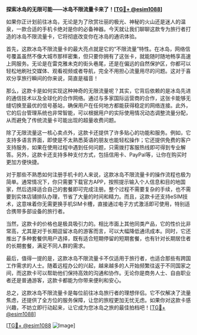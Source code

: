 **探索冰岛的无限可能——冰岛不限流量卡来了！[[TG💪+ @esim1088](https://t.me/s/esim1088)]**

如果你正计划前往冰岛，无论是为了欣赏壮丽的极光、神秘的火山还是迷人的温泉，一款合适的手机卡绝对是你的必备神器。今天就让我们聊聊这款专为旅行者打造的冰岛不限流量卡，它将彻底改变你在冰岛的通讯体验。

首先，这款冰岛不限流量卡的最大亮点就是它的“不限流量”特性。在冰岛，网络信号覆盖虽然不像大城市那样密集，但只要你拥有了这张卡，就能随时随地畅享高速上网服务。无论是在雷克雅未克的街头巷尾，还是在偏远的自然保护区，你都可以轻松地刷社交媒体、观看视频或者导航，完全不用担心流量用尽的问题。这对于喜欢分享旅行瞬间的你来说，简直是福音！

那么，这款卡是如何实现这种神奇的无限流量呢？其实，它背后依赖的是冰岛先进的通信技术以及全球化的合作网络。通过与多家国际运营商的合作，这张卡能够无缝切换至最优的信号基站，确保用户在任何地方都能获得稳定的网络连接。此外，它的后台管理系统也非常智能，可以根据用户的实际使用情况动态调整流量分配，从而避免了传统流量卡可能出现的超量收费问题。

除了无限流量这一核心卖点外，这款卡还提供了许多贴心的功能和服务。例如，它支持多语言界面，即使是不太熟悉英语的朋友也能轻松操作；它还提供免费的客户支持服务，如果在使用过程中遇到任何问题，只需拨打客服热线即可得到专业解答。另外，这款卡还支持多种支付方式，包括信用卡、PayPal等，让你在购买时更加方便快捷。

对于那些不熟悉如何注册手机卡的人来说，这款冰岛不限流量卡的操作流程也极为简单。通常情况下，你只需要下载官方APP，按照提示输入个人信息和目的地国家，然后选择适合自己的套餐即可完成注册。整个过程不需要复杂的手续，也不需要到实体店铺排队办理，节省了大量的时间和精力。而且，这款卡还支持eSIM技术，这意味着你无需更换手机SIM卡槽，直接通过电子方式激活即可使用，特别适合携带多部设备的旅行者。

当然，这款卡的价格也是极具吸引力的。相比市面上其他同类产品，它的性价比非常高，尤其是对于长期逗留冰岛的游客而言，可以大幅降低通讯成本。同时，它还推出了多种套餐供用户选择，既有适合短期停留的短期套餐，也有针对长期居住者的长期套餐，满足不同人群的需求。

最后，值得一提的是，这款冰岛不限流量卡不仅适用于旅行者，也适合那些有跨国工作需求的人士。随着远程办公的兴起，越来越多的人开始频繁往返于不同国家之间，而这款卡可以帮助他们保持高效的沟通和协作。无论你是商务人士、自由职业者还是普通游客，这款卡都能为你带来便利和安心。

总之，这款冰岛不限流量卡是每位前往冰岛旅行者的理想伴侣。它不仅解决了流量焦虑，还提供了全方位的服务保障，让您的旅程更加无忧无虑。如果你对这款卡感兴趣，不妨立即行动起来，让它成为您冰岛之旅的最佳拍档吧！[[TG💪+ @esim1088](https://t.me/s/esim1088)] 

[[TG💪+ @esim1088](https://t.me/s/esim1088) ![Image](https://i.postimg.cc/4NQfJmqS/Snipaste-2025-05-13-00-14-12.png)]